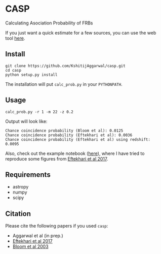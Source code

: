 # CASP
Calculating Asociation Probability of FRBs

If you just want a quick estimate for a few sources, you can use the web tool [here](https://kshitijaggarwal.github.io/casp/).

Install
---
    git clone https://github.com/KshitijAggarwal/casp.git
    cd casp
    python setup.py install

The installation will put `calc_prob.py` in your `PYTHONPATH`.

Usage
---
    calc_prob.py -r 1 -m 22 -z 0.2

Output will look like:

    Chance coincidence probability (Bloom et al): 0.0125
    Chance coincidence probability (Eftekhari et al): 0.0036
    Chance coincidence probability (Eftekhari et al) using redshift: 0.0095

Also, check out the example notebook ([here](https://github.com/KshitijAggarwal/casp/blob/master/examples/eb17_plots.ipynb)), where I have tried to reproduce some figures from [Eftekhari et al 2017](https://ui.adsabs.harvard.edu/abs/2017ApJ...849..162E/abstract).

Requirements
---
* astropy
* numpy
* scipy
 
Citation
---
Please cite the following papers if you used `casp`: 
* Aggarwal et al (in prep.)
* [Eftekhari et al 2017](https://ui.adsabs.harvard.edu/abs/2017ApJ...849..162E/abstract)
* [Bloom et al 2003](https://ui.adsabs.harvard.edu/abs/2002AJ....123.1111B/abstract)

